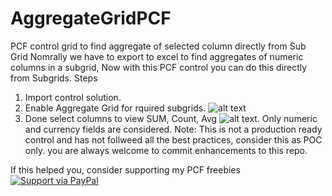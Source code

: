 # AggregateGridPCF
PCF control grid to find aggregate of selected column directly from Sub Grid
Nomrally we have to export to excel to  find aggregates of numeric columns in a subgrid, Now with this PCF control you can do this directly from Subgrids.
Steps
1. Import control solution.
2. Enable Aggregate Grid for rquired subgrids.
![alt text](https://github.com/nijos/AggregateGridPCF/blob/master/Grid.JPG)
3. Done select columns to view SUM, Count, Avg
![alt text](https://github.com/nijos/AggregateGridPCF/blob/master/ezgif.com-gif-maker.gif).
Only numeric and currency fields are considered.
 Note: This is not a  production ready control and has not follweed all the best practices, consider this as POC only.
 you are always welcome to commit enhancements to this repo.



If this helped you, consider supporting my PCF freebies [![Support via PayPal](https://cdn.rawgit.com/twolfson/paypal-github-button/1.0.0/dist/button.svg)](https://paypal.me/nijojosephraju?locale.x=en_GB)

